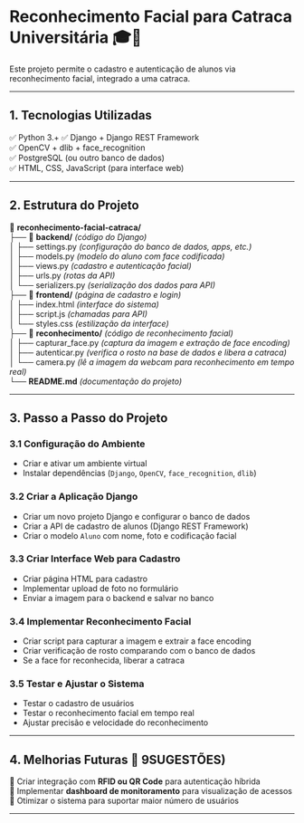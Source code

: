 # **Reconhecimento Facial para Catraca Universitária** 🎓🚀  

Este projeto permite o cadastro e autenticação de alunos via reconhecimento facial, integrado a uma catraca.

---

## **1. Tecnologias Utilizadas**  
✅ Python 3.+ 
✅ Django + Django REST Framework  
✅ OpenCV + dlib + face_recognition  
✅ PostgreSQL (ou outro banco de dados)  
✅ HTML, CSS, JavaScript (para interface web)  

---

## **2. Estrutura do Projeto**  
📂 **reconhecimento-facial-catraca/**  
├── 📂 **backend/** *(código do Django)*  
│ ├── settings.py *(configuração do banco de dados, apps, etc.)*  
│ ├── models.py *(modelo do aluno com face codificada)*  
│ ├── views.py *(cadastro e autenticação facial)*  
│ ├── urls.py *(rotas da API)*  
│ └── serializers.py *(serialização dos dados para API)*  
├── 📂 **frontend/** *(página de cadastro e login)*  
│ ├── index.html *(interface do sistema)*  
│ ├── script.js *(chamadas para API)*  
│ └── styles.css *(estilização da interface)*  
├── 📂 **reconhecimento/** *(código de reconhecimento facial)*  
│ ├── capturar_face.py *(captura da imagem e extração de face encoding)*  
│ ├── autenticar.py *(verifica o rosto na base de dados e libera a catraca)*  
│ └── camera.py *(lê a imagem da webcam para reconhecimento em tempo real)*  
└── **README.md** *(documentação do projeto)*  

---

## **3. Passo a Passo do Projeto**  

### **3.1 Configuração do Ambiente**  
- Criar e ativar um ambiente virtual  
- Instalar dependências (`Django`, `OpenCV`, `face_recognition`, `dlib`)  

### **3.2 Criar a Aplicação Django**  
- Criar um novo projeto Django e configurar o banco de dados  
- Criar a API de cadastro de alunos (Django REST Framework)  
- Criar o modelo `Aluno` com nome, foto e codificação facial  

### **3.3 Criar Interface Web para Cadastro**  
- Criar página HTML para cadastro  
- Implementar upload de foto no formulário  
- Enviar a imagem para o backend e salvar no banco  

### **3.4 Implementar Reconhecimento Facial**  
- Criar script para capturar a imagem e extrair a face encoding  
- Criar verificação de rosto comparando com o banco de dados  
- Se a face for reconhecida, liberar a catraca  

### **3.5 Testar e Ajustar o Sistema**  
- Testar o cadastro de usuários  
- Testar o reconhecimento facial em tempo real  
- Ajustar precisão e velocidade do reconhecimento  

---

## **4. Melhorias Futuras** 🚀  9SUGESTÕES)
🔹 Criar integração com **RFID ou QR Code** para autenticação híbrida  
🔹 Implementar **dashboard de monitoramento** para visualização de acessos  
🔹 Otimizar o sistema para suportar maior número de usuários  

---


